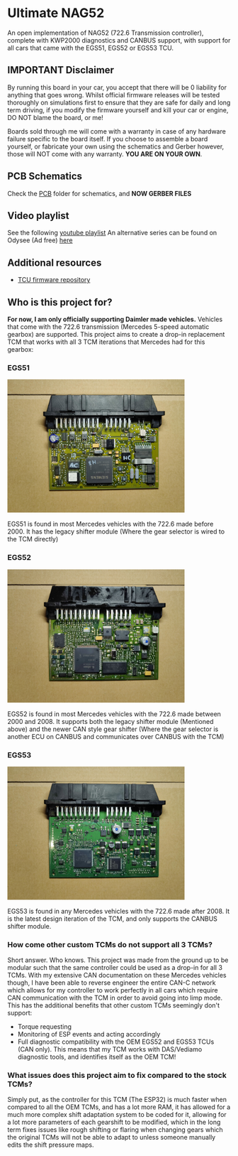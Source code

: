 # Ultimate NAG52
An open implementation of NAG52 (722.6 Transmission controller), complete with KWP2000 diagnostics and CANBUS support, with support for all cars that came with the EGS51, EGS52 or EGS53 TCU.

## IMPORTANT Disclaimer

By running this board in your car, you accept that there will be 0 liability for anything that goes wrong. Whilst official firmware releases will be tested thoroughly on simulations first to ensure that they are safe for daily and long term driving, if you modify the firmware yourself and kill your car or engine, DO NOT blame the board, or me!

Boards sold through me will come with a warranty in case of any hardware failure specific to the board itself. If you choose to assemble a board yourself, or fabricate your own using the schematics and Gerber however, those will NOT come with any warranty. **YOU ARE ON YOUR OWN**.

## PCB Schematics

Check the [PCB](PCB/) folder for schematics, and **NOW GERBER FILES**

## Video playlist

See the following [youtube playlist](https://youtube.com/playlist?list=PLxrw-4Vt7xtu9d8lCkMCG0_K7oHcsSMtF)
An alternative series can be found on Odysee (Ad free) [here](https://odysee.com/@rand_ash:58/ultimagenag52:f)

## Additional resources

* [TCU firmware repository](https://github.com/rnd-ash/ultimate-nag52-fw)


## Who is this project for?

**For now, I am only officially supporting Daimler made vehicles.** Vehicles that come with the 722.6 transmission (Mercedes 5-speed automatic gearbox) are supported. This project aims to create a drop-in replacement TCM that works with all 3 TCM iterations that Mercedes had for this gearbox:

### EGS51 

<img src="images/egs51.jpg" alt="EGS51 TCM" width="400"/>

EGS51 is found in most Mercedes vehicles with the 722.6 made before 2000. It has the legacy shifter module (Where the gear selector is wired to the TCM directly)

### EGS52

<img src="images/egs52.jpg" alt="EGS52 TCM" width="400"/>

EGS52 is found in most Mercedes vehicles with the 722.6 made between 2000 and 2008. It supports both the legacy shifter module (Mentioned above) and the newer CAN style gear shifter (Where the gear selector is another ECU on CANBUS and communicates over CANBUS with the TCM)

### EGS53 

<img src="images/egs53.jpg" alt="EGS53 TCM" width="400"/>

EGS53 is found in any Mercedes vehicles with the 722.6 made after 2008. It is the latest design iteration of the TCM, and only supports the CANBUS shifter module.

### How come other custom TCMs do not support all 3 TCMs?

Short answer. Who knows. This project was made from the ground up to be modular such that the same controller could be used as a drop-in for all 3 TCMs. With my extensive CAN documentation on these Mercedes vehicles though, I have been able to reverse engineer the entire CAN-C network which allows for my controller to work perfectly in all cars which require CAN communication with the TCM in order to avoid going into limp mode. This has the additional benefits that other custom TCMs seemingly don't support:

* Torque requesting
* Monitoring of ESP events and acting accordingly
* Full diagnostic compatibility with the OEM EGS52 and EGS53 TCUs (CAN only). This means that my TCM works with DAS/Vediamo diagnostic tools, and identifies itself as the OEM TCM!

### What issues does this project aim to fix compared to the stock TCMs?

Simply put, as the controller for this TCM (The ESP32) is much faster when compared to all the OEM TCMs, and has a lot more RAM, it has allowed for a much more complex shift adaptation system to be coded for it, allowing for a lot more parameters of each gearshift to be modified, which in the long term fixes issues like rough shifting or flaring when changing gears which the original TCMs will not be able to adapt to unless someone manually edits the shift pressure maps.
